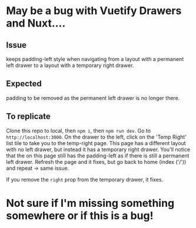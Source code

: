 # May be a bug with Vuetify Drawers and Nuxt....

## Issue
<v-content> keeps padding-left style when navigating from a layout with a permanent left drawer to a layout with a temporary right drawer.

## Expected
<v-content> padding to be removed as the permanent left drawer is no longer there.

## To replicate
Clone this repo to local, then `npm i`, then `npm run dev`. Go to `http://localhost:3000`. On the drawer to the left, click on the 'Temp Right' list tile to take you to the temp-right page. This page has a different layout with no left drawer, but instead it has a temporary right drawer. You'll notice that the <v-layout> on this page still has the padding-left as if there is still a permanent left drawer. Refresh the page and it fixes, but go back to home (index ('/')) and repeat -> same issue.

If you remove the `right` prop from the temporary drawer, it fixes.


# Not sure if I'm missing something somewhere or if this is a bug!
